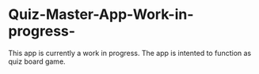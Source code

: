 # Quiz-Master-App-Work-in-progress-

This app is currently a work in progress. The app is intented to function as quiz board game.
